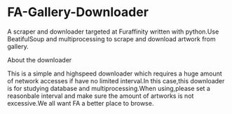 # FA-Gallery-Downloader
A scraper and downloader targeted at Furaffinity written with python.Use BeatifulSoup and multiprocessing to scrape and download artwork from gallery.

About the downloader

This is a simple and highspeed downloader which requires a huge amount of network accesses if have no limited interval.In this case,this downloader is for studying database and multiprocessing.When using,please set a reasonbale interval and make sure the amount of artworks is not excessive.We all want FA a better place to browse.



